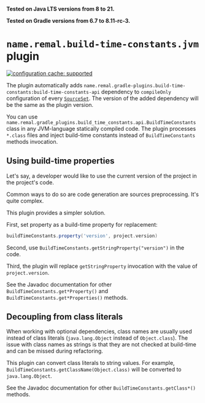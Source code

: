 **Tested on Java LTS versions from <!--property:java-runtime.min-version-->8<!--/property--> to <!--property:java-runtime.max-version-->21<!--/property-->.**

**Tested on Gradle versions from <!--property:gradle-api.min-version-->6.7<!--/property--> to <!--property:gradle-api.max-version-->8.11-rc-3<!--/property-->.**

# `name.remal.build-time-constants.jvm` plugin

[![configuration cache: supported](https://img.shields.io/static/v1?label=configuration%20cache&message=supported&color=success)](https://docs.gradle.org/current/userguide/configuration_cache.html)

The plugin automatically adds
<code><!--property:apiNotationWithoutVersion-->name.remal.gradle-plugins.build-time-constants:build-time-constants-api<!--/property--></code>
dependency to `compileOnly` configuration of every [`SourceSet`](https://docs.gradle.org/current/javadoc/org/gradle/api/tasks/SourceSet.html).
The version of the added dependency will be the same as the plugin version.

You can use `name.remal.gradle_plugins.build_time_constants.api.BuildTimeConstants` class in any JVM-language statically compiled code.
The plugin processes `*.class` files and inject build-time constants instead of `BuildTimeConstants` methods invocation.

## Using build-time properties

Let's say, a developer would like to use the current version of the project in the project's code.

Common ways to do so are code generation are sources preprocessing. It's quite complex.

This plugin provides a simpler solution.

First, set property as a build-time property for replacement:

```groovy
buildTimeConstants.property('version', project.version)
```

Second, use `BuildTimeConstants.getStringProperty("version")` in the code.

Third, the plugin will replace `getStringProperty` invocation with the value of `project.version`.

See the Javadoc documentation for other `BuildTimeConstants.get*Property()` and `BuildTimeConstants.get*Properties()` methods.

## Decoupling from class literals

When working with optional dependencies, class names are usually used instead of class literals (`java.lang.Object` instead of `Object.class`).
The issue with class names as strings is that they are not checked at build-time and can be missed during refactoring.

This plugin can convert class literals to string values.
For example, `BuildTimeConstants.getClassName(Object.class)` will be converted to `java.lang.Object`.

See the Javadoc documentation for other `BuildTimeConstants.getClass*()` methods.

